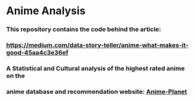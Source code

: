 # Anime Analysis

### This repository contains the code behind the article:
### https://medium.com/data-story-teller/anime-what-makes-it-good-45aa4c3e36ef

### A Statistical and Cultural analysis of the highest rated anime on the 
### anime database and recommendation website: [Anime-Planet](https://www.anime-planet.com/)
